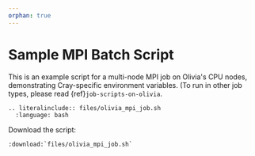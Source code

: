 ```yaml
---
orphan: true
---
```


# Sample MPI Batch Script

This is an example script for a multi-node MPI job on Olivia's CPU
nodes, demonstrating Cray-specific environment variables.  (To run in
other job types, please read {ref}`job-scripts-on-olivia`.

```{eval-rst}
.. literalinclude:: files/olivia_mpi_job.sh
  :language: bash
```

Download the script:
```{eval-rst}
:download:`files/olivia_mpi_job.sh`
```
